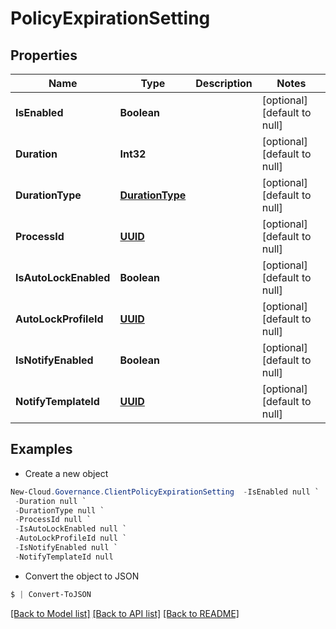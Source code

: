 # PolicyExpirationSetting
## Properties

Name | Type | Description | Notes
------------ | ------------- | ------------- | -------------
**IsEnabled** | **Boolean** |  | [optional] [default to null]
**Duration** | **Int32** |  | [optional] [default to null]
**DurationType** | [**DurationType**](DurationType.md) |  | [optional] [default to null]
**ProcessId** | [**UUID**](UUID.md) |  | [optional] [default to null]
**IsAutoLockEnabled** | **Boolean** |  | [optional] [default to null]
**AutoLockProfileId** | [**UUID**](UUID.md) |  | [optional] [default to null]
**IsNotifyEnabled** | **Boolean** |  | [optional] [default to null]
**NotifyTemplateId** | [**UUID**](UUID.md) |  | [optional] [default to null]

## Examples

- Create a new object
```powershell
New-Cloud.Governance.ClientPolicyExpirationSetting  -IsEnabled null `
 -Duration null `
 -DurationType null `
 -ProcessId null `
 -IsAutoLockEnabled null `
 -AutoLockProfileId null `
 -IsNotifyEnabled null `
 -NotifyTemplateId null
```

- Convert the object to JSON
```powershell
$ | Convert-ToJSON
```


[[Back to Model list]](../README.md#documentation-for-models) [[Back to API list]](../README.md#documentation-for-api-endpoints) [[Back to README]](../README.md)

